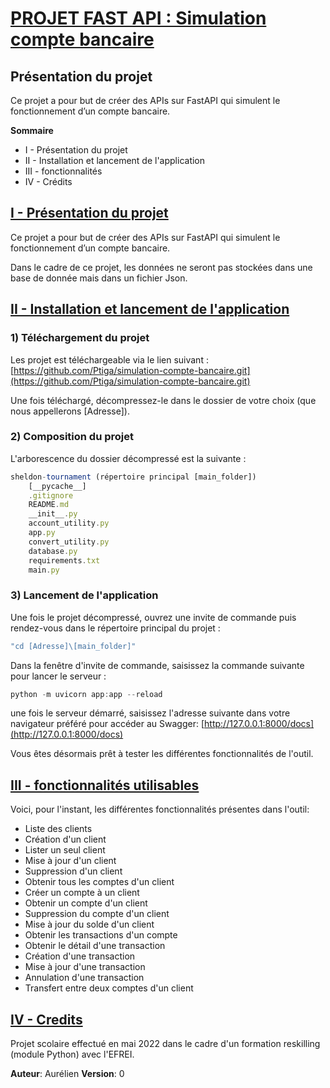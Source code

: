 # __<u>PROJET FAST API : Simulation compte bancaire</u>__


## Présentation du projet

Ce projet a pour but de créer des APIs sur FastAPI qui simulent le fonctionnement d’un compte bancaire.


**Sommaire**
* I - Présentation du projet
* II - Installation et lancement de l'application
* III - fonctionnalités
* IV - Crédits



## <u>I - Présentation du projet</u>

Ce projet a pour but de créer des APIs sur FastAPI qui simulent le fonctionnement d’un compte bancaire.

Dans le cadre de ce projet, les données ne seront pas stockées dans une base de donnée mais dans un fichier Json.


## <u>II - Installation et lancement de l'application</u>

### 1) Téléchargement du projet

Les projet est téléchargeable via le lien suivant : [https://github.com/Ptiga/simulation-compte-bancaire.git](https://github.com/Ptiga/simulation-compte-bancaire.git)

Une fois téléchargé, décompressez-le dans le dossier de votre choix (que nous appellerons [Adresse]).


### 2) Composition du projet


L'arborescence du dossier décompressé est la suivante :
```jsx
sheldon-tournament (répertoire principal [main_folder])
    [__pycache__]
    .gitignore
    README.md
    __init__.py
    account_utility.py
    app.py
    convert_utility.py
    database.py
    requirements.txt
    main.py
```


### 3) Lancement de l'application


Une fois le projet décompressé, ouvrez une invite de commande puis rendez-vous dans le répertoire principal du projet :
```jsx
"cd [Adresse]\[main_folder]"
```

Dans la fenêtre d'invite de commande, saisissez la commande suivante pour lancer le serveur : 
```jsx
python -m uvicorn app:app --reload
```

une fois le serveur démarré, saisissez l'adresse suivante dans votre navigateur préféré pour accéder au Swagger: [http://127.0.0.1:8000/docs](http://127.0.0.1:8000/docs)

Vous êtes désormais prêt à tester les différentes fonctionnalités de l'outil.


## <u>III - fonctionnalités utilisables</u>

Voici, pour l'instant, les différentes fonctionnalités présentes dans l'outil:
* Liste des clients
* Création d'un client
* Lister un seul client
* Mise à jour d'un client
* Suppression d'un client
* Obtenir tous les comptes d'un client
* Créer un compte à un client
* Obtenir un compte d'un client
* Suppression du compte d'un client
* Mise à jour du solde d'un client
* Obtenir les transactions d'un compte
* Obtenir le détail d'une transaction
* Création d'une transaction
* Mise à jour d'une transaction
* Annulation d'une transaction
* Transfert entre deux comptes d'un client


## <u>IV - Credits</u>

Projet scolaire effectué en mai 2022 dans le cadre d'un formation reskilling (module Python) avec l'EFREI.

**Auteur**: Aurélien
**Version**: 0

